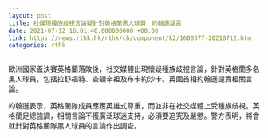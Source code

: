 ```yaml
---
layout: post
title: 社媒現種族歧視言論疑針對英格蘭黑人球員　約翰遜譴責
date: 2021-07-12 16:01:40.000000000 +08:00
link: https://news.rthk.hk/rthk/ch/component/k2/1600377-20210712.htm
categories: rthk
---
```


歐洲國家盃決賽英格蘭落敗後，社交媒體出現懷疑種族歧視言論，針對英格蘭多名黑人球員，包括拉舒福特、查頓辛祖及布卡約沙卡。英國首相約翰遜譴責相關言論。

約翰遜表示，英格蘭隊成員應獲英雄式尊重，而並非在社交媒體上受種族歧視。英格蘭足總強調，相關言論不獲廣泛球迷支持，必須要追究及嚴懲。警方表明，將會就針對英格蘭隊黑人球員的言論作出調查。
